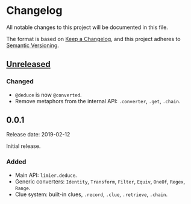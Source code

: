 # Changelog

All notable changes to this project will be documented in this file.

The format is based on [Keep a Changelog](https://keepachangelog.com/en/1.0.0/), and this project adheres to [Semantic Versioning](https://semver.org/spec/v2.0.0.html).

## [Unreleased]

### Changed

- `@deduce` is now `@converted`.
- Remove metaphors from the internal API: `.converter`, `.get`, `.chain`.

## 0.0.1

Release date: 2019-02-12

Initial release.

### Added

- Main API: `limier.deduce`.
- Generic converters: `Identity`, `Transform`, `Filter`, `Equiv`, `OneOf`, `Regex`, `Range`.
- Clue system: built-in clues, `.record`, `.clue`, `.retrieve`, `.chain`.

[unreleased]: https://github.com/florimondmanca/limier/compare/v0.0.1...HEAD
